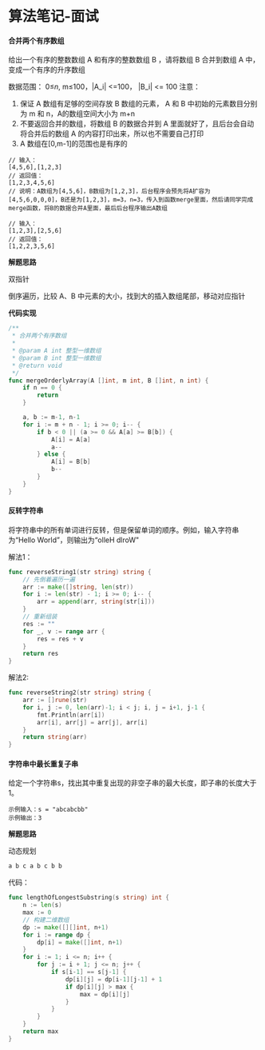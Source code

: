 # 算法笔记-面试

#### 合并两个有序数组

给出一个有序的整数数组 A 和有序的整数数组 B ，请将数组 B 合并到数组 A 中，变成一个有序的升序数组

数据范围： 0≤*n*, m≤100，|A_i| <=100， |B_i| <= 100
注意：

1. 保证 A 数组有足够的空间存放 B 数组的元素， A 和 B 中初始的元素数目分别为 m 和 n，A的数组空间大小为 m+n
2. 不要返回合并的数组，将数组 B 的数据合并到 A 里面就好了，且后台会自动将合并后的数组 A 的内容打印出来，所以也不需要自己打印
3. A 数组在[0,m-1]的范围也是有序的

```
// 输入：
[4,5,6],[1,2,3]
// 返回值：
[1,2,3,4,5,6]
// 说明：A数组为[4,5,6]，B数组为[1,2,3]，后台程序会预先将A扩容为[4,5,6,0,0,0]，B还是为[1,2,3]，m=3，n=3，传入到函数merge里面，然后请同学完成merge函数，将B的数据合并A里面，最后后台程序输出A数组

// 输入：
[1,2,3],[2,5,6]
// 返回值：
[1,2,2,3,5,6]
```

**解题思路**

双指针

倒序遍历，比较 A、B 中元素的大小，找到大的插入数组尾部，移动对应指针

**代码实现**

```go
/**
 * 合并两个有序数组
 *
 * @param A int 整型一维数组
 * @param B int 整型一维数组
 * @return void
 */
func mergeOrderlyArray(A []int, m int, B []int, n int) {
	if n == 0 {
		return
	}

	a, b := m-1, n-1
	for i := m + n - 1; i >= 0; i-- {
		if b < 0 || (a >= 0 && A[a] >= B[b]) {
			A[i] = A[a]
			a--
		} else {
			A[i] = B[b]
			b--
		}
	}
}
```

#### 反转字符串

将字符串中的所有单词进行反转，但是保留单词的顺序。例如，输入字符串为“Hello World”，则输出为“olleH dlroW"

解法1：

```go
func reverseString1(str string) string {
	// 先倒着遍历一遍
	arr := make([]string, len(str))
	for i := len(str) - 1; i >= 0; i-- {
		arr = append(arr, string(str[i]))
	}
    // 重新组装
	res := ""
	for _, v := range arr {
		res = res + v
	}
	return res
}
```

解法2:

```go
func reverseString2(str string) string {
	arr := []rune(str)
	for i, j := 0, len(arr)-1; i < j; i, j = i+1, j-1 {
		fmt.Println(arr[i])
		arr[i], arr[j] = arr[j], arr[i]
	}
	return string(arr)
}
```

#### 字符串中最长重复子串

给定一个字符串s，找出其中重复出现的非空子串的最大长度，即子串的长度大于1。

```
示例输入：s = "abcabcbb"
示例输出：3
```

**解题思路**

动态规划

```go
a b c a b c b b

```

代码：

```go
func lengthOfLongestSubstring(s string) int {
	n := len(s)
	max := 0
	// 构建二维数组
	dp := make([][]int, n+1)
	for i := range dp {
		dp[i] = make([]int, n+1)
	}
	for i := 1; i <= n; i++ {
		for j := i + 1; j <= n; j++ {
			if s[i-1] == s[j-1] {
				dp[i][j] = dp[i-1][j-1] + 1
				if dp[i][j] > max {
					max = dp[i][j]
				}
			}
		}
	}
	return max
}
```


